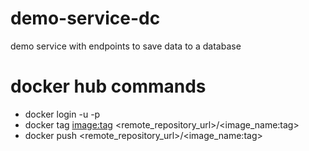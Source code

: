# demo-service-dc
demo service with endpoints to save data to a database

# docker hub commands

- docker login -u <user> -p <password>
- docker tag <image:tag> <remote_repository_url>/<image_name:tag>
- docker push <remote_repository_url>/<image_name:tag>